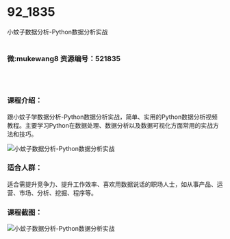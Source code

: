 # 92_1835
小蚊子数据分析-Python数据分析实战
<br/></br>
<h3>微:mukewang8 资源编号：521835</h3>
<br/></br>
<h3>课程介绍：</h3>
<p>跟小蚊子学<a title="查看与 数据分析 相关的文章" target="_blank">数据分析</a>-Python<a title="查看与 数据分析 相关的文章" target="_blank">数据分析</a>实战，简单、实用的Python数据分析视频教程。主要学习Python在数据处理、数据分析以及数据可视化方面常用的实战方法和技巧。</p>
<p><img src="https://www.ko996.com/wp-content/uploads/img/2018/03/2-229-300x154.png" alt="小蚊子数据分析-Python数据分析实战"></p>
<h3>适合人群：</h3>
<p>适合需提升竞争力、提升工作效率、喜欢用数据说话的职场人士，如从事产品、运营、市场、分析、挖掘、程序等。</p>
<div class="info-desc">
<h3>课程截图：</h3>
<p><img src="https://www.ko996.com/wp-content/uploads/img/2018/03/3-244.png" alt="小蚊子数据分析-Python数据分析实战"></p>


			
</div>
